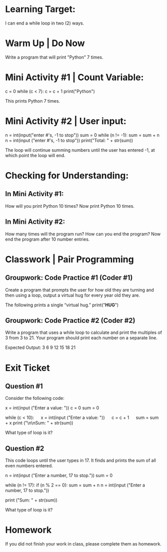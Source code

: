 # Learning Target:
I can end a while loop in two (2) ways.

# Warm Up | Do Now
Write a program that will print "Python" 7 times.

# Mini Activity #1 | Count Variable:

c = 0
while (c < 7):
  c = c + 1
  print("Python")

This prints Python 7 times.

# Mini Activity #2 | User input:

n = int(input("enter #'s, -1 to stop"))
sum = 0
while (n != -1):
  sum = sum + n
  n = int(input ("enter #'s, -1 to stop"))
print("Total: " + str(sum))

The loop will continue summing numbers until the user has entered -1, at which point the loop will end.

# Checking for Understanding:
## In Mini Activity #1:
How will you print Python 10 times? 
Now print Python 10 times.

## In Mini Activity #2:
How many times will the program run?
How can you end the program?
Now end the program after 10 number entries.

# Classwork | Pair Programming

## Groupwork: Code Practice #1 (Coder #1)
Create a program that prompts the user for how old they are turning and then using a loop, output a virtual hug for every year old they are.

The following prints a single “virtual hug.”
print("**HUG**")

## Groupwork: Code Practice #2 (Coder #2)
Write a program that uses a while loop to calculate and print the multiples of 3 from 3 to 21. Your program should print each number on a separate line.

Expected Output:
3 
6
9
12
15
18
21

# Exit Ticket
## Question #1
Consider the following code:

x = int(input ("Enter a value: "))
c = 0
sum = 0

while (c < 10):
   x = int(input ("Enter a value: "))
   c = c + 1
   sum = sum + x
print ("\n\nSum: " + str(sum))

What type of loop is it?

## Question #2
This code loops until the user types in 17. It finds and prints the sum of all even numbers entered.

n = int(input ("Enter a number, 17 to stop."))
sum = 0

while (n != 17):
   if (n % 2 == 0):
      sum = sum + n
   n = int(input ("Enter a number, 17 to stop."))

print ("Sum: " + str(sum))

What type of loop is it?

# Homework
If you did not finish your work in class, please complete them as homework.

